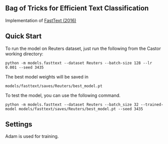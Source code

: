 ## Bag of Tricks for Efficient Text Classification

Implementation of [FastText (2016)](https://arxiv.org/pdf/1607.01759.pdf)

## Quick Start

To run the model on Reuters dataset, just run the following from the Castor working directory:

```
python -m models.fasttext --dataset Reuters --batch-size 128 --lr 0.001 --seed 3435
```

The best model weights will be saved in

```
models/fasttext/saves/Reuters/best_model.pt
```

To test the model, you can use the following command.

```
python -m models.fasttext --dataset Reuters --batch_size 32 --trained-model models/fasttext/saves/Reuters/best_model.pt --seed 3435
```

## Settings

Adam is used for training.
